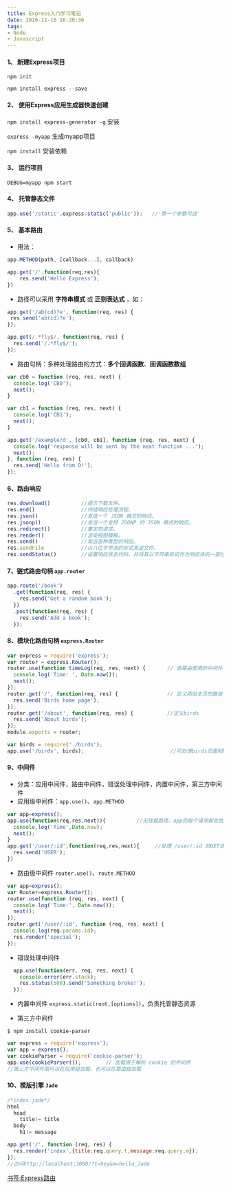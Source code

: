 ```yaml
---
title: Express入门学习笔记
date: 2016-11-16 16:20:36
tags: 
- Node
- Javascript
---
```


#### 1、 新建Express项目

`npm init`

`npm install express --save`

<!-- more -->

#### 2、 使用Express应用生成器快速创建

`npm install express-generator -g`  安装

`express -myapp` 生成myapp项目

`npm install` 安装依赖

#### 3、 运行项目

`DEBUG=myapp npm start`

#### 4、 托管静态文件
```js
app.use('/static',express.static('public'));   //'第一个参数可选'
```

#### 5、 基本路由
- 用法：

```js
app.METHOD(path, [callback...], callback)
```
```js
app.get('/',function(req,res){
    res.send('Hello Express');
})
```
- 路径可以采用 **字符串模式** 或 **正则表达式** ，如：

```js
app.get('/ab(cd)?e', function(req, res) {
 res.send('ab(cd)?e');
});
```
```js
app.get(/.*fly$/, function(req, res) {
  res.send('/.*fly$/');
});
```

- 路由句柄：多种处理路由的方式：**多个回调函数**、**回调函数数组**

```js
var cb0 = function (req, res, next) {
  console.log('CB0');
  next();
}

var cb1 = function (req, res, next) {
  console.log('CB1');
  next();
}

app.get('/example/d', [cb0, cb1], function (req, res, next) {
  console.log('response will be sent by the next function ...');
  next();
}, function (req, res) {
  res.send('Hello from D!');
});

```

#### 6、路由响应

```js
res.download() 	        //提示下载文件。
res.end() 	            //终结响应处理流程。
res.json() 	            //发送一个 JSON 格式的响应。
res.jsonp() 	        //发送一个支持 JSONP 的 JSON 格式的响应。
res.redirect() 	        //重定向请求。
res.render() 	        //渲染视图模板。
res.send() 	            //发送各种类型的响应。
res.sendFile 	        //以八位字节流的形式发送文件。
res.sendStatus()        //设置响应状态代码，并将其以字符串形式作为响应体的一部分发送。
```

#### 7、链式路由句柄 **`app.router`**

```js
app.route('/book')
  .get(function(req, res) {
    res.send('Get a random book');
  })
  .post(function(req, res) {
    res.send('Add a book');
  });
```

#### 8、模块化路由句柄 **`express.Router`**

```js
var express = require('express');
var router = express.Router();
router.use(function timeLog(req, res, next) {       // 该路由使用的中间件
  console.log('Time: ', Date.now());
  next();
});
router.get('/', function(req, res) {                // 定义网站主页的路由
  res.send('Birds home page');
});
router.get('/about', function(req, res) {           //定义birds
  res.send('About birds');
});
module.exports = router;
```
```js
var birds = require('./birds');
app.use('/birds', birds);                            //可处理birds页面和birds/about页面
```

#### 9、中间件
- 分类：应用中间件，路由中间件，错误处理中间件，内置中间件，第三方中间件
- 应用级中间件：`app.use()`、`app.METHOD`
```js
var app=express();
app.use(function(req,res,next)){          //无挂载路径，app的每个请求都会执行
  console,log('Time',Date.now);
  next();
}
app.get('/user/:id',function(req,res,next){     //处理 /user/:id 的GET请求
  res.send('USER');
})
```

- 路由级中间件 `router.use()`、`route.METHOD`
```js
var app=express();
var Router=express.Router();
router.use(function (req, res, next) {
  console.log('Time:', Date.now());
  next();
});
router.get('/user/:id', function (req, res, next) {
  console.log(req.params.id);
  res.render('special');
});
```
- 错误处理中间件
```js
  app.use(function(err, req, res, next) {
    console.error(err.stack);
    res.status(500).send('Something broke!');
  });
```

- 内置中间件 `express.static(root,[options])`，负责托管静态资源

- 第三方中间件
```
$ npm install cookie-parser
```
```js
var express = require('express');
var app = express();
var cookieParser = require('cookie-parser');
app.use(cookieParser());        // 加载用于解析 cookie 的中间件
//第三方中间件既可以在应用级加载，也可以在路由级加载
```

#### 10、模版引擎 `Jade`

```js
/*index.jade*/
html
  head
    title!= title
  body
    h1!= message
```

```js
app.get('/', function (req, res) {
  res.render('index',{title:req.query.t,message:req.query.m});
});
//访问http://localhost:3000/?t=hey&m=hello_Jade
```


[书签:Express路由](http://www.expressjs.com.cn/guide/using-middleware.html)
